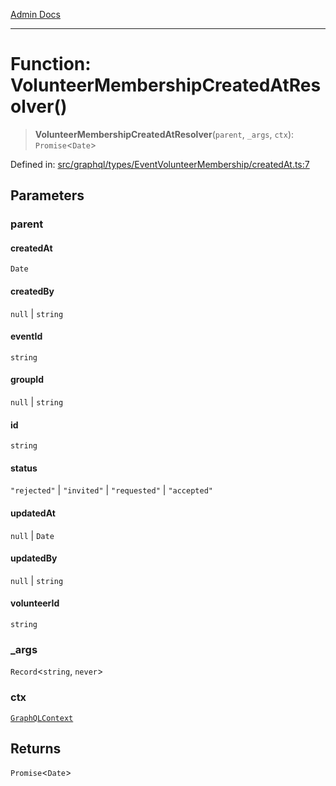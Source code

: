[Admin Docs](/)

***

# Function: VolunteerMembershipCreatedAtResolver()

> **VolunteerMembershipCreatedAtResolver**(`parent`, `_args`, `ctx`): `Promise`\<`Date`\>

Defined in: [src/graphql/types/EventVolunteerMembership/createdAt.ts:7](https://github.com/Sourya07/talawa-api/blob/cfbd515d04ffba748b09232a33807f1845dd1878/src/graphql/types/EventVolunteerMembership/createdAt.ts#L7)

## Parameters

### parent

#### createdAt

`Date`

#### createdBy

`null` \| `string`

#### eventId

`string`

#### groupId

`null` \| `string`

#### id

`string`

#### status

`"rejected"` \| `"invited"` \| `"requested"` \| `"accepted"`

#### updatedAt

`null` \| `Date`

#### updatedBy

`null` \| `string`

#### volunteerId

`string`

### \_args

`Record`\<`string`, `never`\>

### ctx

[`GraphQLContext`](../../../../context/type-aliases/GraphQLContext.md)

## Returns

`Promise`\<`Date`\>
